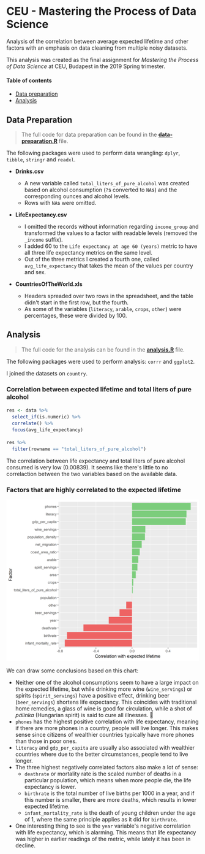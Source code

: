 # CEU - Mastering the Process of Data Science

Analysis of the correlation between average expected lifetime and other factors with an emphasis on data cleaning from multiple noisy datasets.

This analysis was created as the final assignment for *Mastering the Process of Data Science* at CEU, Budapest in the 2019 Spring trimester.

#### Table of contents

- [Data preparation](#data-preparation)
- [Analysis](#analysis)

## Data Preparation

> The full code for data preparation can be found in the **[data-preparation.R](data-preparation.R)** file.

The following packages were used to perform data wrangling: `dplyr`, `tibble`, `stringr` and `readxl`.

- **Drinks.csv**

  - A new variable called `total_liters_of_pure_alcohol` was created based on alcohol consumption (`?`s converted to `NA`s) and the corresponding ounces and alcohol levels.
  - Rows with `NA`s were omitted.

- **LifeExpectancy.csv**

  - I omitted the records without information regarding `income_group` and transformed the values to a factor with readable levels (removed the `_income` suffix).
  - I added 60 to the `Life expectancy at age 60 (years)` metric to have all three life expectancy metrics on the same level.
  - Out of the three metrics I created a fourth one, called `avg_life_expectancy` that takes the mean of the values per country and sex.

- **CountriesOfTheWorld.xls**

  - Headers spreaded over two rows in the spreadsheet, and the table didn't start in the first row, but the fourth.
  - As some of the variables (`literacy`, `arable`, `crops`, `other`) were percentages, these were divided by 100.
  
## Analysis

> The full code for the analysis can be found in the **[analysis.R](analysis.R)** file.

The following packages were used to perform analysis: `corrr` and `ggplot2`.

I joined the datasets on `country`.

### Correlation between expected lifetime and total liters of pure alcohol

```r
res <- data %>% 
  select_if(is.numeric) %>%  
  correlate() %>% 
  focus(avg_life_expectancy)

res %>% 
  filter(rowname == "total_liters_of_pure_alcohol")
```

The correlation between life expectancy and total liters of pure alcohol consumed is very low (0.00839). It seems like there's little to no correlaction between the two variables based on the available data.

### Factors that are highly correlated to the expected lifetime

![Correlation with expected lifetime](correlation-with-expected-lifetime.png)

We can draw some conclusions based on this chart:

- Neither one of the alcohol consumptions seem to have a large impact on the expected lifetime, but while drinking more wine (`wine_servings`) or spirits (`spirit_servings`) have a positive effect, drinking beer (`beer_servings`) shortens life expectancy. This coincides with traditional home remedies, a glass of wine is good for circulation, while a shot of *pálinka* (Hungarian spirit) is said to cure all illnesses. :wine_glass: 
- `phones` has the highest positive correlation with life expectancy, meaning if there are more phones in a country, people will live longer. This makes sense since citizens of wealthier countries typically have more phones than those in poor ones.
- `literacy` and `gdp_per_capita` are usually also associated with wealthier countries where due to the better circumstances, people tend to live longer.
- The three highest negatively correlated factors also make a lot of sense:
  - `deathrate` or mortality rate is the scaled number of deaths in a particular population, which means when more people die, the life expectancy is lower.
  - `birthrate` is the total number of live births per 1000 in a year, and if this number is smaller, there are more deaths, which results in lower expected lifetime.
  - `infant_mortality_rate` is the death of young children under the age of 1, where the same principle applies as it did for `birthrate`.
- One interesting thing to see is the `year` variable's negative correlation with life expectancy, which is alarming. This means that life expectancy was higher in earlier readings of the metric, while lately it has been in decline.